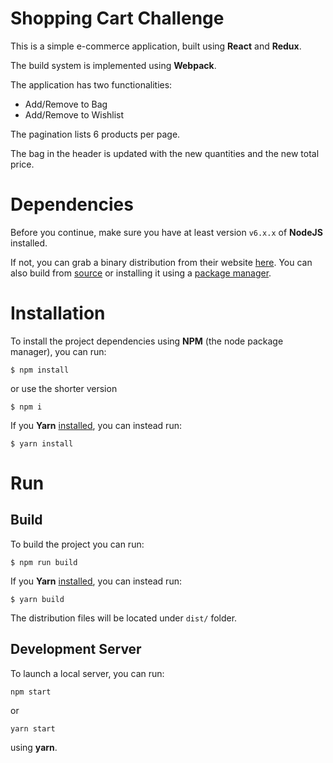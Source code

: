 # Shopping Cart Challenge

This is a simple e-commerce application, built using **React** and **Redux**.

The build system is implemented using **Webpack**.

The application has two functionalities:
* Add/Remove to Bag
* Add/Remove to Wishlist

The pagination lists 6 products per page.

The bag in the header is updated with the new quantities and the new total price.

# Dependencies

Before you continue, make sure you have at least version `v6.x.x` of **NodeJS** installed.

If not, you can grab a binary distribution from their website [here](https://nodejs.org/en/). You can also build from [source](https://github.com/nodejs/node/blob/master/BUILDING.md#building-nodejs-on-supported-platforms) or installing it using a [package manager](https://nodejs.org/en/download/package-manager/).


# Installation

To install the project dependencies using **NPM** (the node package manager), you can run:

`$ npm install` 

or use the shorter version

`$ npm i` 

If you **Yarn** [installed](https://yarnpkg.com/lang/en/docs/install/), you can instead run:

`$ yarn install`

# Run

## Build
To build the project you can run:

`$ npm run build` 

If you **Yarn** [installed](https://yarnpkg.com/lang/en/docs/install/), you can instead run:

`$ yarn build`

The distribution files will be located under `dist/` folder.

## Development Server

To launch a local server, you can run:

`npm start`

or 

`yarn start`

using **yarn**.